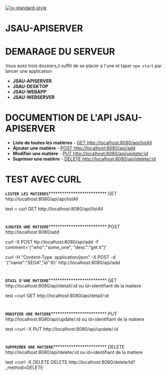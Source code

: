 [![js-standard-style](https://galilee.univ-paris13.fr/wp-content/uploads/logo-Institut-Galilee-UP13.jpg)](https://galilee.univ-paris13.fr/)
# JSAU-APISERVER

# DEMARAGE DU SERVEUR

Vous avez trois dossiers,il suffit de se placer à l'une et taper `npm start` par lancer une application

- **JSAU-APISERVER**
- **JSAU-DESKTOP** 
- **JSAU-WEBAPP** 
- **JSAU-WEBSERVER** 

# DOCUMENTION DE L'API JSAU-APISERVER

- **Liste de toutes les matières** - [GET http://localhost:8080/api/listAll](http://localhost:8080/api/listAll)
- **Ajouter une matière** - [POST http://localhost:8080/api/add](http://localhost:8080/add)
- **Modifier une matière** - [PUT http://localhost:8080/api/update/:id](http://localhost:8080/update/:id)
- **Suprimer une matière** - [DELETE http://localhost:8080/api/delete/:id](http://localhost:8080/delete/:id)

# TEST AVEC CURL

********************`LISTER LES MATIERES`**********************************************
GET http://localhost:8080/api/api/listAll

test = curl GET http://localhost:8080/api/listAll
# 
********************`AJOUTER UNE MATIERE`**********************************************
POST http://localhost:8080/add

curl -X POST ttp://localhost:8080/api/add -F comment='{"who":"some_one", "desc":"get it"}'

curl -H "Content-Type: application/json" -X POST -d '{"name":"SEGA","id":6}' http://localhost:8080/api/add
# 
********************`DTAIL D'UNE MATIERE`**********************************************
GET http://localhost:8080/api/detail/:id ou id=identifiant de la matiere

test =curl GET http://localhost:8080/api/detail/:id
# 
********************`MODIFIER UNE MATIERE`*********************************************
PUT http://localhost:8080/api/update/:id ou id=identifiant de la matiere

test =curl -X PUT http://localhost:8080/api/update/:id
# 
********************`SUPPRIMER UNE MATIERE`********************************************
DELETE http://localhost:8080/api/delete/:id ou id=identifiant de la matiere

test =curl -X DELETE DELETE http://localhost:8080/delete/id?_method=DELETE

